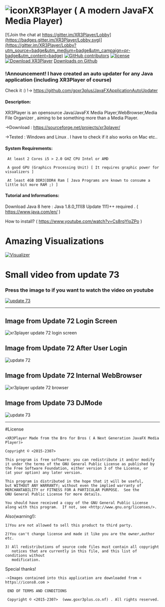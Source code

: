 
# ![icon](https://cloud.githubusercontent.com/assets/20374208/26214265/6b605cae-3c04-11e7-9c14-2cd59e10dd03.png)XR3Player ( A modern JavaFX Media Player)

[![Join the chat at https://gitter.im/XR3Player/Lobby](https://badges.gitter.im/XR3Player/Lobby.svg)](https://gitter.im/XR3Player/Lobby?utm_source=badge&utm_medium=badge&utm_campaign=pr-badge&utm_content=badge)
[![GitHub contributors][contributors-image]][contributors-url]
[![license][license-image]][license-url]
<a href="https://sourceforge.net/projects/xr3player/files/latest/download" rel="nofollow"><img alt="Download XR3Player" src="https://img.shields.io/sourceforge/dt/xr3player.svg"></a>
[Downloads on Github](http://www.somsubhra.com/github-release-stats/?username=goxr3plus&repository=XR3Player)

[contributors-url]: https://github.com/goxr3plus/XR3Player/graphs/contributors
[contributors-image]: https://img.shields.io/github/contributors/goxr3plus/XR3Player.svg
[license-url]: https://github.com/goxr3plus/XR3Player/blob/master/license.txt
[license-image]: https://img.shields.io/github/license/tldr-pages/tldr.svg

### !Announcement! I have created an auto updater for any Java application (including XR3Player of course)
 Check it :) !-> https://github.com/goxr3plus/JavaFXApplicationAutoUpdater

#### Description:
XR3Player is an opensource Java/JavaFX Media Player,WebBrowser,Media File Organizer , aiming to be something more than a Media Player.

   ->Download : https://sourceforge.net/projects/xr3player/
   
   ->Tested : Windows and Linux . I have to check if it also works on Mac etc..
   
#### System Requirements:

     At least 2 Cores i5 > 2.0 GHZ CPU Intel or AMD 

     A good GPU (Graphics Processing Unit) [ It requires graphic power for visualizers ]

     At least 4GB DDR3|DDR4 Ram [ Java Programs are known to consume a little bit more RAM ;) ]

#### Tutorial and Informations:

Download Java 8 here : Java 1.8.0_111(8 Update 111)++ required . ( https://www.java.com/en/ )

How to install? ( https://www.youtube.com/watch?v=Cs8rqYloZPo )

# Amazing Visualizations
[![Visualizer](http://img.youtube.com/vi/QwBdD8xTgd0/0.jpg)](https://www.youtube.com/watch?v=QwBdD8xTgd0)

# Small video from update 73 
### Press the image to if you want to watch the video on youtube
[![update 73](https://user-images.githubusercontent.com/20374208/27167499-d1b029c0-51a9-11e7-98d2-63a1701668bd.png)](https://www.youtube.com/watch?v=6tuw2ZB__qo)



-------------------------------------------------------------------------------------

## Image from Update 72 Login Screen
![xr3player update 72 login screen](https://cloud.githubusercontent.com/assets/20374208/26711701/f8f9bf12-476a-11e7-92db-fc0513011305.png)

## Image from Update 72 After User Login
![update 72](https://cloud.githubusercontent.com/assets/20374208/26711588/0cfec94a-476a-11e7-8ba4-a990c03405f2.png)


## Image from Update 72 Internal WebBrowser
![xr3player update 72 browser](https://cloud.githubusercontent.com/assets/20374208/26711700/f4cdab60-476a-11e7-8c54-b592332af279.png)

## Image from Update 73 DJMode
![update 73](https://user-images.githubusercontent.com/20374208/27167499-d1b029c0-51a9-11e7-98d2-63a1701668bd.png)


------------------------------------------------------------------------------------

#License

   
    <XR3Player Made from the Bro for Bros ( A Next Generation JavaFX Media Player)>

    Copyright © <2015-2307>

    This program is free software: you can redistribute it and/or modify
    it under the terms of the GNU General Public License as published by
    the Free Software Foundation, either version 3 of the License, or
    (at your option) any later version.

    This program is distributed in the hope that it will be useful,
    but WITHOUT ANY WARRANTY; without even the implied warranty of
    MERCHANTABILITY or FITNESS FOR A PARTICULAR PURPOSE.  See the
    GNU General Public License for more details.

    You should have received a copy of the GNU General Public License
    along with this program.  If not, see <http://www.gnu.org/licenses/>.

  Also(warning!):
 
    1)You are not allowed to sell this product to third party.

    2)You can't change license and made it like you are the owner,author etc.

    3) All redistributions of source code files must contain all copyright
       notices that are currently in this file, and this list of conditions without
       modification.
   
  Special thanks!

    ->Images contained into this application are downloaded from < https://icons8.com >

     END OF TERMS AND CONDITIONS

     Copyright © <2015-2307>  (www.goxr3plus.co.nf) . All rights reserved.
